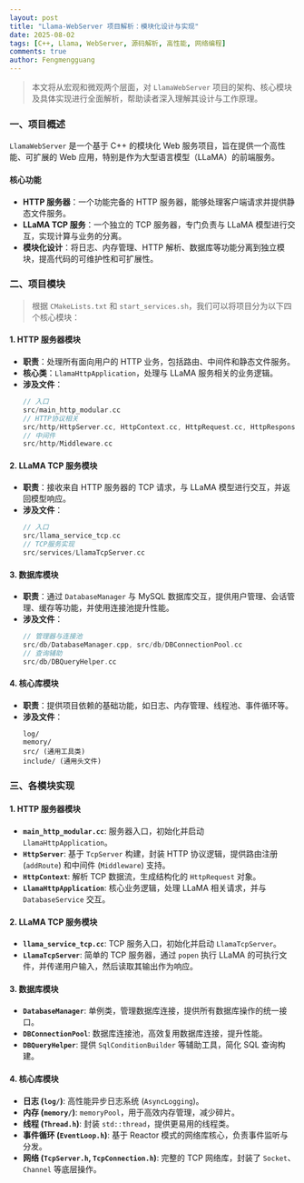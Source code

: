 ```yaml
---
layout: post
title: "Llama-WebServer 项目解析：模块化设计与实现"
date: 2025-08-02
tags: [C++, Llama, WebServer, 源码解析, 高性能, 网络编程]
comments: true
author: Fengmengguang
---
```


> 本文将从宏观和微观两个层面，对 `LlamaWebServer` 项目的架构、核心模块及具体实现进行全面解析，帮助读者深入理解其设计与工作原理。

### **一、项目概述**

`LlamaWebServer` 是一个基于 C++ 的模块化 Web 服务项目，旨在提供一个高性能、可扩展的 Web 应用，特别是作为大型语言模型（LLaMA）的前端服务。

#### **核心功能**

*   **HTTP 服务器**：一个功能完备的 HTTP 服务器，能够处理客户端请求并提供静态文件服务。
*   **LLaMA TCP 服务**：一个独立的 TCP 服务器，专门负责与 LLaMA 模型进行交互，实现计算与业务的分离。
*   **模块化设计**：将日志、内存管理、HTTP 解析、数据库等功能分离到独立模块，提高代码的可维护性和可扩展性。

### **二、项目模块**

> 根据 `CMakeLists.txt` 和 `start_services.sh`，我们可以将项目分为以下四个核心模块：

#### **1. HTTP 服务器模块**

*   **职责**：处理所有面向用户的 HTTP 业务，包括路由、中间件和静态文件服务。
*   **核心类**：`LlamaHttpApplication`，处理与 LLaMA 服务相关的业务逻辑。
*   **涉及文件**：
    ```cpp
    // 入口
    src/main_http_modular.cc
    // HTTP协议相关
    src/http/HttpServer.cc, HttpContext.cc, HttpRequest.cc, HttpResponse.cc
    // 中间件
    src/http/Middleware.cc
    ```

#### **2. LLaMA TCP 服务模块**

*   **职责**：接收来自 HTTP 服务器的 TCP 请求，与 LLaMA 模型进行交互，并返回模型响应。
*   **涉及文件**：
    ```cpp
    // 入口
    src/llama_service_tcp.cc
    // TCP服务实现
    src/services/LlamaTcpServer.cc
    ```

#### **3. 数据库模块**

*   **职责**：通过 `DatabaseManager` 与 MySQL 数据库交互，提供用户管理、会话管理、缓存等功能，并使用连接池提升性能。
*   **涉及文件**：
    ```cpp
    // 管理器与连接池
    src/db/DatabaseManager.cpp, src/db/DBConnectionPool.cc
    // 查询辅助
    src/db/DBQueryHelper.cc
    ```

#### **4. 核心库模块**

*   **职责**：提供项目依赖的基础功能，如日志、内存管理、线程池、事件循环等。
*   **涉及文件**：
    ```
    log/
    memory/
    src/ (通用工具类)
    include/ (通用头文件)
    ```

### **三、各模块实现**

#### **1. HTTP 服务器模块**

*   **`main_http_modular.cc`**: 服务器入口，初始化并启动 `LlamaHttpApplication`。
*   **`HttpServer`**: 基于 `TcpServer` 构建，封装 HTTP 协议逻辑，提供路由注册 (`addRoute`) 和中间件 (`Middleware`) 支持。
*   **`HttpContext`**: 解析 TCP 数据流，生成结构化的 `HttpRequest` 对象。
*   **`LlamaHttpApplication`**: 核心业务逻辑，处理 LLaMA 相关请求，并与 `DatabaseService` 交互。

#### **2. LLaMA TCP 服务模块**

*   **`llama_service_tcp.cc`**: TCP 服务入口，初始化并启动 `LlamaTcpServer`。
*   **`LlamaTcpServer`**: 简单的 TCP 服务器，通过 `popen` 执行 LLaMA 的可执行文件，并传递用户输入，然后读取其输出作为响应。

#### **3. 数据库模块**

*   **`DatabaseManager`**: 单例类，管理数据库连接，提供所有数据库操作的统一接口。
*   **`DBConnectionPool`**: 数据库连接池，高效复用数据库连接，提升性能。
*   **`DBQueryHelper`**: 提供 `SqlConditionBuilder` 等辅助工具，简化 SQL 查询构建。

#### **4. 核心库模块**

*   **日志 (`log/`)**: 高性能异步日志系统 (`AsyncLogging`)。
*   **内存 (`memory/`)**: `memoryPool`，用于高效内存管理，减少碎片。
*   **线程 (`Thread.h`)**: 封装 `std::thread`，提供更易用的线程类。
*   **事件循环 (`EventLoop.h`)**: 基于 Reactor 模式的网络库核心，负责事件监听与分发。
*   **网络 (`TcpServer.h`, `TcpConnection.h`)**: 完整的 TCP 网络库，封装了 `Socket`、`Channel` 等底层操作。